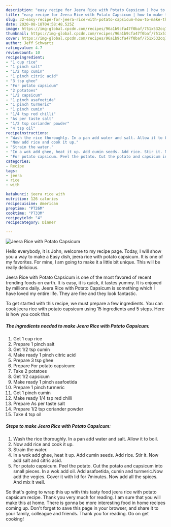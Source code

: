 ```yaml
---
description: "easy recipe for Jeera Rice with Potato Capsicum | how to make the best Jeera Rice with Potato Capsicum"
title: "easy recipe for Jeera Rice with Potato Capsicum | how to make the best Jeera Rice with Potato Capsicum"
slug: 32-easy-recipe-for-jeera-rice-with-potato-capsicum-how-to-make-the-best-jeera-rice-with-potato-capsicum
date: 2020-08-18T04:58:48.525Z
image: https://img-global.cpcdn.com/recipes/96a1b9cfa47f0baf/751x532cq70/jeera-rice-with-potato-capsicum-recipe-main-photo.jpg
thumbnail: https://img-global.cpcdn.com/recipes/96a1b9cfa47f0baf/751x532cq70/jeera-rice-with-potato-capsicum-recipe-main-photo.jpg
cover: https://img-global.cpcdn.com/recipes/96a1b9cfa47f0baf/751x532cq70/jeera-rice-with-potato-capsicum-recipe-main-photo.jpg
author: Jeff Schwartz
ratingvalue: 4.7
reviewcount: 10
recipeingredient:
- "1 cup rice"
- "1 pinch salt"
- "1/2 tsp cumin"
- "1 pinch citric acid"
- "3 tsp ghee"
- "For potato capsicum"
- "2 potatoes"
- "1/2 capsicum"
- "1 pinch asafoetida"
- "1 pinch turmeric"
- "1 pinch cumin"
- "1/4 tsp red chilli"
- "As per taste salt"
- "1/2 tsp coriander powder"
- "4 tsp oil"
recipeinstructions:
- "Wash the rice thoroughly. In a pan add water and salt. Allow it to boil."
- "Now add rice and cook it up."
- "Strain the water."
- "In a wok add ghee, heat it up. Add cumin seeds. Add rice. Stir it. Now add salt and citric acid."
- "For potato capsicum. Peel the potato. Cut the potato and capsicum into small pieces. In a wok add oil. Add asafoetida, cumin and turmeric.Now add the vegies. Cover it with lid for 7minutes. Now add all the spices. And mix it well."
categories:
- Recipe
tags:
- jeera
- rice
- with

katakunci: jeera rice with 
nutrition: 126 calories
recipecuisine: American
preptime: "PT26M"
cooktime: "PT33M"
recipeyield: "4"
recipecategory: Dinner

---
```



![Jeera Rice with Potato Capsicum](https://img-global.cpcdn.com/recipes/96a1b9cfa47f0baf/751x532cq70/jeera-rice-with-potato-capsicum-recipe-main-photo.jpg)

Hello everybody, it is John, welcome to my recipe page. Today, I will show you a way to make a Easy dish, jeera rice with potato capsicum. It is one of my favorites. For mine, I am going to make it a little bit unique. This will be really delicious.

Jeera Rice with Potato Capsicum is one of the most favored of recent trending foods on earth. It is easy, it is quick, it tastes yummy. It is enjoyed by millions daily. Jeera Rice with Potato Capsicum is something which I have loved my entire life. They are fine and they look fantastic.




To get started with this recipe, we must prepare a few ingredients. You can cook jeera rice with potato capsicum using 15 ingredients and 5 steps. Here is how you cook that.

<!--inarticleads1-->

##### The ingredients needed to make Jeera Rice with Potato Capsicum:

1. Get 1 cup rice
1. Prepare 1 pinch salt
1. Get 1/2 tsp cumin
1. Make ready 1 pinch citric acid
1. Prepare 3 tsp ghee
1. Prepare For potato capsicum:
1. Take 2 potatoes
1. Get 1/2 capsicum
1. Make ready 1 pinch asafoetida
1. Prepare 1 pinch turmeric
1. Get 1 pinch cumin
1. Make ready 1/4 tsp red chilli
1. Prepare As per taste salt
1. Prepare 1/2 tsp coriander powder
1. Take 4 tsp oil




<!--inarticleads2-->

##### Steps to make Jeera Rice with Potato Capsicum:

1. Wash the rice thoroughly. In a pan add water and salt. Allow it to boil.
1. Now add rice and cook it up.
1. Strain the water.
1. In a wok add ghee, heat it up. Add cumin seeds. Add rice. Stir it. Now add salt and citric acid.
1. For potato capsicum. Peel the potato. Cut the potato and capsicum into small pieces. In a wok add oil. Add asafoetida, cumin and turmeric.Now add the vegies. Cover it with lid for 7minutes. Now add all the spices. And mix it well.




So that's going to wrap this up with this tasty food jeera rice with potato capsicum recipe. Thank you very much for reading. I am sure that you will make this at home. There is gonna be more interesting food in home recipes coming up. Don't forget to save this page in your browser, and share it to your family, colleague and friends. Thank you for reading. Go on get cooking!
